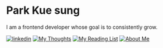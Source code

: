 # Park Kue sung

I am a frontend developer whose goal is to consistently grow.

[![linkedin](https://img.shields.io/badge/LinkedIn-000000?style=for-the-badge&logo=linkedin&logoColor=white)](https://www.linkedin.com/in/guesung)
[![My Thoughts](https://img.shields.io/badge/my_thoughts-000000?style=for-the-badge&logo=notion&logoColor=white)](https://guesung.notion.site/1046b234a06746b0b5214ea4035f992e)
[![My Reading List](https://img.shields.io/badge/my_reading_list-000000?style=for-the-badge&logo=notion&logoColor=white)](https://guesung.notion.site/09e104217f9e4d6db99145e0ac2c8e49)
[![About Me](https://img.shields.io/badge/about_me-000000?style=for-the-badge&logo=notion&logoColor=white)](https://guesung.notion.site)
